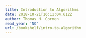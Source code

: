 ```yaml
---
title: Introduction to Algorithms
date: 2018-10-21T16:11:04.612Z
author: Thomas H. Cormen
read_year: 'NO'
url: /bookshelf/intro-to-algorithm
---
```


